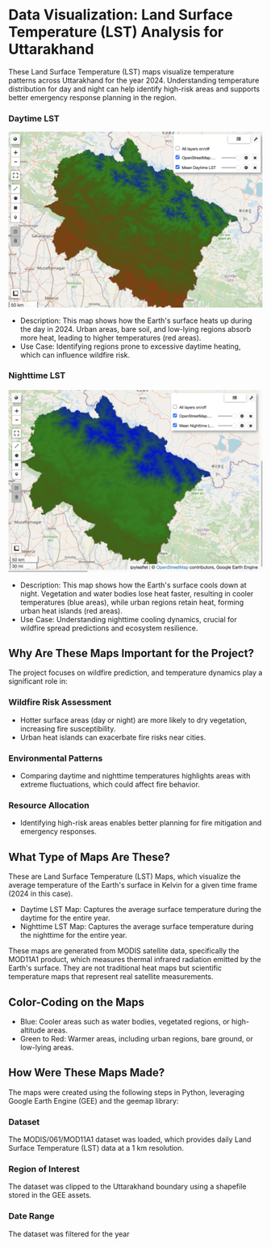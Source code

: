 
# Data Visualization: Land Surface Temperature (LST) Analysis for Uttarakhand

These Land Surface Temperature (LST) maps visualize temperature patterns across Uttarakhand for the year 2024. Understanding temperature distribution for day and night can help identify high-risk areas and supports better emergency response planning in the region.

### Daytime LST

![Mean Daytime LST Map for Uttarakhand 2024](https://raw.githubusercontent.com/ashleysally00/Uttarakhand-Land-Surface-Temperature-LST-Analysis-Using-GEE/main/MeanLSTday2024.png)

* Description: This map shows how the Earth's surface heats up during the day in 2024. Urban areas, bare soil, and low-lying regions absorb more heat, leading to higher temperatures (red areas).
* Use Case: Identifying regions prone to excessive daytime heating, which can influence wildfire risk.

### Nighttime LST

![Mean Nighttime LST Map for Uttarakhand 2024](https://raw.githubusercontent.com/ashleysally00/Uttarakhand-Land-Surface-Temperature-LST-Analysis-Using-GEE/main/meanLSTnight2024.png)

* Description: This map shows how the Earth's surface cools down at night. Vegetation and water bodies lose heat faster, resulting in cooler temperatures (blue areas), while urban regions retain heat, forming urban heat islands (red areas).
* Use Case: Understanding nighttime cooling dynamics, crucial for wildfire spread predictions and ecosystem resilience.

## Why Are These Maps Important for the Project?

The project focuses on wildfire prediction, and temperature dynamics play a significant role in:

### Wildfire Risk Assessment
* Hotter surface areas (day or night) are more likely to dry vegetation, increasing fire susceptibility.
* Urban heat islands can exacerbate fire risks near cities.

### Environmental Patterns
* Comparing daytime and nighttime temperatures highlights areas with extreme fluctuations, which could affect fire behavior.

### Resource Allocation
* Identifying high-risk areas enables better planning for fire mitigation and emergency responses.

## What Type of Maps Are These?

These are Land Surface Temperature (LST) Maps, which visualize the average temperature of the Earth's surface in Kelvin for a given time frame (2024 in this case).

* Daytime LST Map: Captures the average surface temperature during the daytime for the entire year.
* Nighttime LST Map: Captures the average surface temperature during the nighttime for the entire year.

These maps are generated from MODIS satellite data, specifically the MOD11A1 product, which measures thermal infrared radiation emitted by the Earth's surface. They are not traditional heat maps but scientific temperature maps that represent real satellite measurements.

## Color-Coding on the Maps

* Blue: Cooler areas such as water bodies, vegetated regions, or high-altitude areas.
* Green to Red: Warmer areas, including urban regions, bare ground, or low-lying areas.

## How Were These Maps Made?

The maps were created using the following steps in Python, leveraging Google Earth Engine (GEE) and the geemap library:

### Dataset
The MODIS/061/MOD11A1 dataset was loaded, which provides daily Land Surface Temperature (LST) data at a 1 km resolution.

### Region of Interest
The dataset was clipped to the Uttarakhand boundary using a shapefile stored in the GEE assets.

### Date Range
The dataset was filtered for the year
